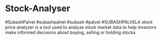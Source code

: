 # Stock-Analyser
#SubashPalvel #subashpalvel #subash #palvel #SUBASHPALVELA stock price analyzer is a tool used to analyze stock market data to help investors make informed decisions about buying, selling or holding stocks. 
